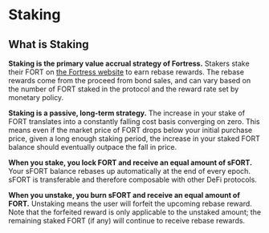 # Staking

## What is Staking

**Staking is the primary value accrual strategy of Fortress.** Stakers stake their FORT on [the Fortress website](https://app.fortressdao.finance/#/) to earn rebase rewards. The rebase rewards come from the proceed from bond sales, and can vary based on the number of FORT staked in the protocol and the reward rate set by monetary policy.

**Staking is a passive, long-term strategy.** The increase in your stake of FORT translates into a constantly falling cost basis converging on zero. This means even if the market price of FORT drops below your initial purchase price, given a long enough staking period, the increase in your staked FORT balance should eventually outpace the fall in price.

**When you stake, you lock FORT and receive an equal amount of sFORT.** Your sFORT balance rebases up automatically at the end of every epoch. sFORT is transferable and therefore composable with other DeFi protocols.

**When you unstake, you burn sFORT and receive an equal amount of FORT.** Unstaking means the user will forfeit the upcoming rebase reward. Note that the forfeited reward is only applicable to the unstaked amount; the remaining staked FORT (if any) will continue to receive rebase rewards.
